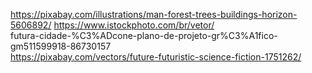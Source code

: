 https://pixabay.com/illustrations/man-forest-trees-buildings-horizon-5606892/
https://www.istockphoto.com/br/vetor/<br>
futura-cidade-%C3%ADcone-plano-de-projeto-gr%C3%A1fico-gm511599918-86730157<br>
https://pixabay.com/vectors/future-futuristic-science-fiction-1751262/